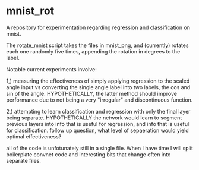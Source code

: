 # mnist_rot
A repository for experimentation regarding regression and classification
on mnist.

The rotate_mnist script takes the files in mnist_png, and (currently)
rotates each one randomly five times, appending the rotation in degrees to the label.

Notable current experiments involve:

1,) measuring the effectiveness of simply applying regression to the scaled angle input
  vs converting the single angle label into two labels, the cos and sin of the angle.
  HYPOTHETICALLY, the latter method should improve performance due to not being a very
  "irregular" and discontinuous function.
  
2,) attempting to learn classification and regression with only the final layer being
  separate. HYPOTHETICALLY the network would learn to segment previous layers into info
  that is useful for regression, and info that is useful for classification.
  follow up question, what level of sepaeration would yield optimal effectiveness?

all of the code is unfotunately still in a single file. When I have time I will split
boilerplate convnet code and interesting bits that change often into separate files.

